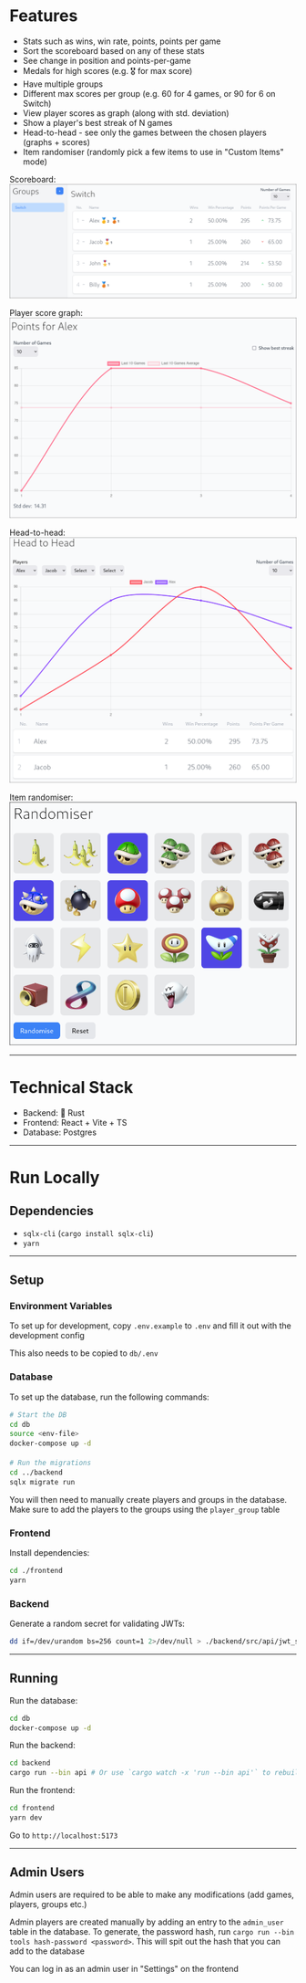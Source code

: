 # Features
- Stats such as wins, win rate, points, points per game
- Sort the scoreboard based on any of these stats
- See change in position and points-per-game
- Medals for high scores (e.g. 🎖️ for max score)
- Have multiple groups
- Different max scores per group (e.g. 60 for 4 games, or 90 for 6 on Switch)
- View player scores as graph (along with std. deviation)
- Show a player's best streak of N games
- Head-to-head - see only the games between the chosen players (graphs + scores)
- Item randomiser (randomly pick a few items to use in "Custom Items" mode)

Scoreboard:
![scoreboard](./screenshots/scoreboard.png)

Player score graph:
![player score graph](./screenshots/graph.png)

Head-to-head:
![head to head](./screenshots/head_to_head.png)

Item randomiser:
![item randomiser](./screenshots/item_randomiser.png)

---

# Technical Stack

- Backend: 🦀 Rust
- Frontend: React + Vite + TS
- Database: Postgres

---

# Run Locally

## Dependencies

- `sqlx-cli` (`cargo install sqlx-cli`)
- `yarn`

---

## Setup

### Environment Variables

To set up for development, copy `.env.example` to `.env` and fill it out with the development config

This also needs to be copied to `db/.env`

### Database

To set up the database, run the following commands:

```bash
# Start the DB
cd db
source <env-file>
docker-compose up -d

# Run the migrations
cd ../backend
sqlx migrate run
```

You will then need to manually create players and groups in the database. Make sure to add the players to the groups using the `player_group` table

### Frontend

Install dependencies:
```bash
cd ./frontend
yarn
```

### Backend

Generate a random secret for validating JWTs:
```bash
dd if=/dev/urandom bs=256 count=1 2>/dev/null > ./backend/src/api/jwt_secret.dat
```

---

## Running

Run the database:
```bash
cd db
docker-compose up -d
```

Run the backend:
```bash
cd backend
cargo run --bin api # Or use `cargo watch -x 'run --bin api'` to rebuild/run on file changes
```

Run the frontend:
```bash
cd frontend
yarn dev
```

Go to `http://localhost:5173`

---

## Admin Users

Admin users are required to be able to make any modifications (add games, players, groups etc.)

Admin players are created manually by adding an entry to the `admin_user` table in the database. To generate, the password hash, run `cargo run --bin tools hash-password <password>`. This will spit out the hash that you can add to the database


You can log in as an admin user in "Settings" on the frontend
